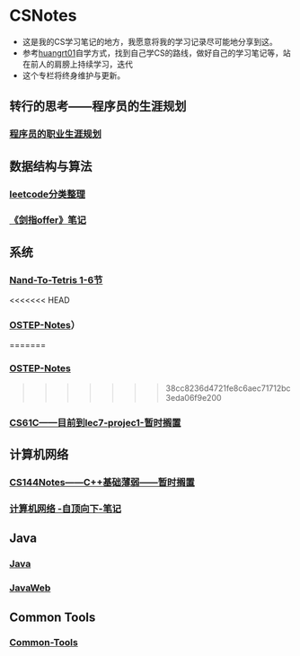 # CSNotes

- 这是我的CS学习笔记的地方，我愿意将我的学习记录尽可能地分享到这。
- 参考[huangrt01](https://github.com/huangrt01)自学方式，找到自己学CS的路线，做好自己的学习笔记等，站在前人的肩膀上持续学习，迭代
- 这个专栏将终身维护与更新。

## 转行的思考——程序员的生涯规划

### [程序员的职业生涯规划](https://github.com/RshStone/CS-Notes/blob/master/Notes/Output/程序员的职业生涯规划.md)

## 数据结构与算法

### [leetcode分类整理](https://github.com/RshStone/CS-Notes/blob/master/Notes/Output/leetcode.md)

### [《剑指offer》笔记](https://github.com/RshStone/CS-Notes/blob/master/Notes/Output/%E3%80%8A%E5%89%91%E6%8C%87offer%E3%80%8B%E7%AC%94%E8%AE%B0.md)

## 系统

### [Nand-To-Tetris 1-6节](https://github.com/RshStone/CS-Notes/blob/master/Notes/Output/Nand-to-Tetris.md)

<<<<<<< HEAD
### [OSTEP-Notes](https://github.com/RshStone/CS-Notes/blob/master/Notes/OS.md)）
=======
### [OSTEP-Notes](https://github.com/RshStone/CS-Notes/blob/master/Notes/OS.md)
>>>>>>> 38cc8236d4721fe8c6aec71712bc3eda06f9e200

### [CS61C——目前到lec7-projec1-暂时搁置](https://github.com/RshStone/CS-Notes/blob/master/Notes/Output/CS61C.md)

## 计算机网络

### [CS144Notes——C++基础薄弱——暂时搁置](https://github.com/RshStone/CS-Notes/blob/master/Notes/Output/CS144.md)

### [计算机网络 -自顶向下-笔记](https://github.com/RshStone/CS-Notes/blob/master/Notes/Output/%E8%AE%A1%E7%AE%97%E6%9C%BA%E7%BD%91%E7%BB%9C.md)

## Java

### [Java](https://github.com/RshStone/CS-Notes/blob/master/Notes/Output/Java.md)

### [JavaWeb](https://github.com/RshStone/CS-Notes/blob/master/Notes/Output/JavaWeb.md)

## Common Tools

### [Common-Tools](https://github.com/RshStone/CS-Notes/blob/master/Notes/Output/Common-Tools.md)
